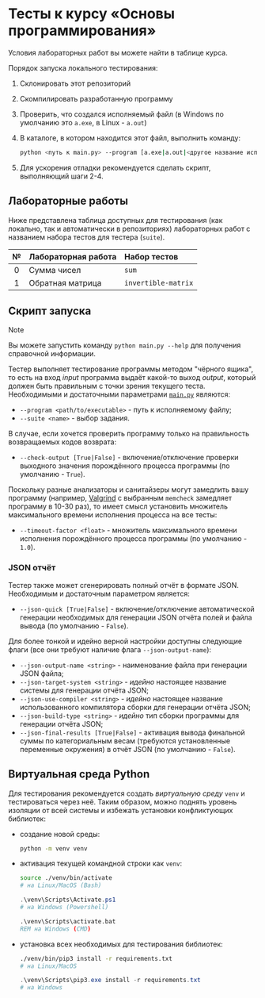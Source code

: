 # Тесты к курсу «Основы программирования»

Условия лабораторных работ вы можете найти в таблице курса.

Порядок запуска локального тестирования:

1. Склонировать этот репозиторий
2. Скомпилировать разработанную программу
3. Проверить, что создался исполняемый файл (в Windows по умолчанию это `a.exe`, в Linux - `a.out`)
4. В каталоге, в котором находится этот файл, выполнить команду:

    ```bash
    python <путь к main.py> --program [a.exe|a.out|<другое название исполняемого файла>] --suite <выбор задания>
    ```

5. Для ускорения отладки рекомендуется сделать скрипт, выполняющий шаги 2-4.

## Лабораторные работы

Ниже представлена таблица доступных для тестирования (как локально, так и автоматически в репозиториях) лабораторных работ с названием набора тестов для тестера (`suite`).

| №  | Лабораторная работа | Набор тестов        |
|:--:|:--------------------|:--------------------|
| 0  | Сумма чисел         | `sum`               |
| 1  | Обратная матрица    | `invertible-matrix` |

## Скрипт запуска

> [!NOTE]
> Вы можете запустить команду `python main.py --help` для получения справочной информации.

Тестер выполняет тестирование программы методом "чёрного ящика", то есть на вход *input* программа выдаёт какой-то выход *output*, который должен быть правильным с точки зрения текущего теста. Необходимыми и достаточными параметрами [`main.py`](main.py) являются:

* `--program <path/to/executable>` - путь к исполняемому файлу;
* `--suite <name>` - выбор задания.

В случае, если хочется проверить программу только на правильность возвращаемых кодов возврата:

* `--check-output [True|False]` - включение/отключение проверки выходного значения порождённого процесса программы (по умолчанию - `True`).

Поскольку разные анализаторы и санитайзеры могут замедлить вашу программу (например, [Valgrind](https://valgrind.org/) с выбранным `memcheck` замедляет программу в 10-30 раз), то имеет смысл установить множитель максимального времени исполнения процесса на все тесты:

* `--timeout-factor <float>` - множитель максимального времени исполнения порождённого процесса программы (по умолчанию - `1.0`).

### JSON отчёт

Тестер также может сгенерировать полный отчёт в формате JSON. Необходимым и достаточным параметром является:

* `--json-quick [True|False]` - включение/отключение автоматической генерации необходимых для генерации JSON отчёта полей и файла вывода (по умолчанию - `False`).

Для более тонкой и идейно верной настройки доступны следующие флаги (все они требуют наличие флага `--json-output-name`):

* `--json-output-name <string>` - наименование файла при генерации JSON файла;
* `--json-target-system <string>` - *идейно* настоящее название системы для генерации отчёта JSON;
* `--json-use-compiler <string>` - *идейно* настоящее название использованного компилятора сборки для генерации отчёта JSON;
* `--json-build-type <string>` - *идейно* тип сборки программы для генерации отчёта JSON;
* `--json-final-results [True|False]` - активация вывода финальной суммы по категориальным весам (требуются установленные переменные окружения) в отчёт JSON (по умолчанию - `False`).

## Виртуальная среда Python

Для тестирования рекомендуется создать *виртуальную среду* `venv` и тестироваться через неё. Таким образом, можно поднять уровень изоляции от всей системы и избежать установки конфликтующих библиотек:

* создание новой среды:

    ```bash
    python -m venv venv
    ```

* активация текущей командной строки как `venv`:

    ```bash
    source ./venv/bin/activate
    # на Linux/MacOS (Bash)
    ```

    ```powershell
    .\venv\Scripts\Activate.ps1
    # на Windows (Powershell)
    ```

    ```bat
    .\venv\Scripts\activate.bat
    REM на Windows (CMD)
    ```

* установка всех необходимых для тестирования библиотек:

    ```bash
    ./venv/bin/pip3 install -r requirements.txt
    # на Linux/MacOS
    ```

    ```powershell
    .\venv\Scripts\pip3.exe install -r requirements.txt
    # на Windows
    ```
